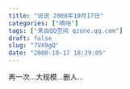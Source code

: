 ```yaml
---
title: "说说 2008年10月17日"
categories: ["嘀咕"]
tags: ["来自QQ空间 qzone.qq.com"]
draft: false
slug: "7VX9gQ"
date: "2008-10-17 18:29:05"
---
```


再一次...大规模...删人...
